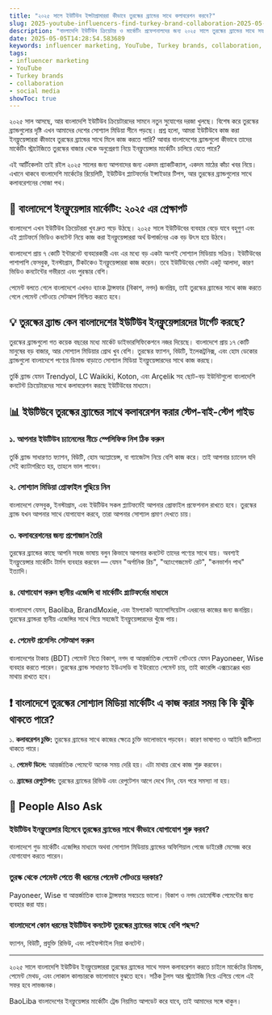 ```yaml
---
title: "২০২৫ সালে ইউটিউব ইন্সটাগ্রামাররা কীভাবে তুরস্কের ব্র্যান্ডের সাথে কলাবরেশন করবে?"
slug: 2025-youtube-influencers-find-turkey-brand-collaboration-2025-05-05
description: "বাংলাদেশি ইউটিউব ক্রিয়েটার ও মার্কেটিং প্রফেশনালদের জন্য ২০২৫ সালে তুরস্কের ব্র্যান্ডের সাথে সফলভাবে ইনফ্লুয়েন্সার মার্কেটিং কলাবরেশন করার প্র্যাকটিক্যাল গাইড।"
date: 2025-05-05T14:28:54.583689
keywords: influencer marketing, YouTube, Turkey brands, collaboration, social media
tags:
- influencer marketing
- YouTube
- Turkey brands
- collaboration
- social media
showToc: true
---
```


২০২৫ সাল আসছে, আর বাংলাদেশি ইউটিউব ক্রিয়েটারদের সামনে নতুন সুযোগের দরজা খুলছে। বিশেষ করে তুরস্কের ব্র্যান্ডগুলোর দৃষ্টি এখন আমাদের দেশের সোশ্যাল মিডিয়া সীনে পড়ছে। প্রশ্ন হলো, আমরা ইউটিউবে কাজ করা ইনফ্লুয়েন্সাররা কীভাবে তুরস্কের ব্র্যান্ডের সাথে মিলে কাজ করতে পারি? আবার বাংলাদেশের ব্র্যান্ডগুলো কীভাবে তাদের মার্কেটিং স্ট্রাটেজিতে তুরস্কের বাজার থেকে অনুপ্রেরণা নিয়ে ইনফ্লুয়েন্সার মার্কেটিং চালিয়ে যেতে পারে?  

এই আর্টিকেলটা তাই রইল ২০২৫ সালের জন্য আপনাদের জন্য একদম প্র্যাকটিক্যাল, একদম মাঠের কাঁচা খবর নিয়ে। এখানে থাকবে বাংলাদেশি মার্কেটের রিয়েলিটি, ইউটিউব প্ল্যাটফর্মের ইন্সাইডার টিপস, আর তুরস্কের ব্র্যান্ডগুলোর সাথে কলাবরেশনের সোজা পথ।  

## 📢 বাংলাদেশে ইনফ্লুয়েন্সার মার্কেটিং: ২০২৫ এর প্রেক্ষাপট

বাংলাদেশে এখন ইউটিউব ক্রিয়েটররা খুব দ্রুত গড়ে উঠছে। ২০২৫ সালে ইউটিউবের ব্যবহার বেড়ে যাবে বহুগুণ এবং এই প্ল্যাটফর্মে ভিডিও কনটেন্ট নিয়ে কাজ করা ইনফ্লুয়েন্সাররা অর্থ উপার্জনের এক বড় উৎস হয়ে উঠবে।  

বাংলাদেশে প্রায় ৭ কোটি ইন্টারনেট ব্যবহারকারী এবং এর মধ্যে বড় একটা অংশই সোশ্যাল মিডিয়ায় সক্রিয়। ইউটিউবের পাশাপাশি ফেসবুক, ইনস্টাগ্রাম, টিকটকেও ইনফ্লুয়েন্সাররা কাজ করেন। তবে ইউটিউবের গেমটা একটু আলাদা, কারণ ভিডিও কনটেন্টের গভীরতা এবং পুরস্কার বেশি।  

পেমেন্ট বলতে গেলে বাংলাদেশে এখনও ব্যাংক ট্রান্সফার (বিকাশ, নগদ) জনপ্রিয়, তাই তুরস্কের ব্র্যান্ডের সাথে কাজ করতে গেলে পেমেন্ট গেটওয়ে সেটআপ নিশ্চিত করতে হবে।  

## 💡 তুরস্কের ব্র্যান্ড কেন বাংলাদেশের ইউটিউব ইনফ্লুয়েন্সারদের টার্গেট করছে?

তুরস্কের ব্র্যান্ডগুলো গত কয়েক বছরের মধ্যে মার্কেট ডাইভারসিফিকেশনে নজর দিয়েছে। বাংলাদেশে প্রায় ১৭ কোটি মানুষের বড় বাজার, আর সোশ্যাল মিডিয়ার গ্রোথ খুব বেশি। তুরস্কের ফ্যাশন, বিউটি, ইলেকট্রনিক্স, এবং হোম ডেকোর ব্র্যান্ডগুলো বাংলাদেশে পণ্যের ডিমান্ড বাড়াতে সোশ্যাল মিডিয়া ইনফ্লুয়েন্সারদের সাথে কাজ করছে।  

তুর্কি ব্র্যান্ড যেমন Trendyol, LC Waikiki, Koton, এবং Arçelik সহ ছোট-বড় ইউনিটগুলো বাংলাদেশি কনটেন্ট ক্রিয়েটারদের সাথে কলাবরেশন করছে ইউটিউবের মাধ্যমে।

## 📊 ইউটিউবে তুরস্কের ব্র্যান্ডের সাথে কলাবরেশন করার স্টেপ-বাই-স্টেপ গাইড

### ১. আপনার ইউটিউব চ্যানেলের নীচে স্পেসিফিক নিশ ঠিক করুন

তুর্কি ব্র্যান্ড সাধারণত ফ্যাশন, বিউটি, হোম অ্যাপ্লায়েন্স, বা গ্যাজেটস নিয়ে বেশি কাজ করে। তাই আপনার চ্যানেল যদি সেই ক্যাটাগরিতে হয়, তাহলে ভাল পাবেন।

### ২. সোশ্যাল মিডিয়া প্রোফাইল গুছিয়ে নিন

বাংলাদেশে ফেসবুক, ইনস্টাগ্রাম, এবং ইউটিউব সকল প্ল্যাটফর্মেই আপনার প্রোফাইল প্রফেশনাল রাখতে হবে। তুরস্কের ব্র্যান্ড যখন আপনার সাথে যোগাযোগ করবে, তারা আপনার সোশ্যাল প্রমাণ দেখতে চায়।

### ৩. কলাবরেশনের জন্য প্রপোজাল তৈরি

তুরস্কের ব্র্যান্ডের কাছে আপনি সহজ ভাষায় বলুন কিভাবে আপনার কনটেন্ট তাদের পণ্যের সাথে যায়। অবশ্যই ইনফ্লুয়েন্সার মার্কেটিং টার্মস ব্যবহার করবেন — যেমন "অর্গানিক রিচ", "অ্যাংগেজমেন্ট রেট", "কনভার্শন পাথ" ইত্যাদি।

### ৪. যোগাযোগ করুন স্থানীয় এজেন্সি বা মার্কেটিং প্ল্যাটফর্মের মাধ্যমে

বাংলাদেশে যেমন, Baoliba, BrandMoxie, এবং ইমপ্যাকট অ্যাসোসিয়েটস এধরনের কাজের জন্য জনপ্রিয়। তুরস্কের ব্র্যান্ডরা স্থানীয় এজেন্সির সাথে গিয়ে সহজেই ইনফ্লুয়েন্সারদের খুঁজে পায়।

### ৫. পেমেন্ট প্রসেসিং সেটআপ করুন

বাংলাদেশের টাকায় (BDT) পেমেন্ট নিতে বিকাশ, নগদ বা আন্তর্জাতিক পেমেন্ট গেটওয়ে যেমন Payoneer, Wise ব্যবহার করতে পারেন। তুরস্কের ব্র্যান্ড সাধারণত ইউএসডি বা ইউরোতে পেমেন্ট চায়, তাই কারেন্সি এক্সচেঞ্জের খরচ মাথায় রাখতে হবে।

## ❗ বাংলাদেশে তুরস্কের সোশ্যাল মিডিয়া মার্কেটিং এ কাজ করার সময় কি কি ঝুঁকি থাকতে পারে?

১. **কলাবরেশন চুক্তি:** তুরস্কের ব্র্যান্ডের সাথে কাজের ক্ষেত্রে চুক্তি ভালোভাবে পড়বেন। কারণ ভাষাগত ও আইনি জটিলতা থাকতে পারে।  

২. **পেমেন্ট ডিলে:** আন্তর্জাতিক পেমেন্টে অনেক সময় দেরি হয়। এটা মাথায় রেখে কাজ শুরু করবেন।  

৩. **ব্র্যান্ডের রেপুটেশন:** তুরস্কের ব্র্যান্ডের রিভিউ এবং রেপুটেশন আগে দেখে নিন, যেন পরে সমস্যা না হয়।  

## 🤔 People Also Ask

### ইউটিউব ইনফ্লুয়েন্সার হিসেবে তুরস্কের ব্র্যান্ডের সাথে কীভাবে যোগাযোগ শুরু করব?  
বাংলাদেশে গুড মার্কেটিং এজেন্সির মাধ্যমে অথবা সোশ্যাল মিডিয়ায় ব্র্যান্ডের অফিশিয়াল পেজে ডাইরেক্ট মেসেজ করে যোগাযোগ করতে পারেন।  

### তুরস্ক থেকে পেমেন্ট পেতে কী ধরনের পেমেন্ট গেটওয়ে দরকার?  
Payoneer, Wise বা আন্তর্জাতিক ব্যাংক ট্রান্সফার সবচেয়ে ভালো। বিকাশ ও নগদ ডোমেস্টিক পেমেন্টের জন্য ব্যবহার করা যায়।  

### বাংলাদেশে কোন ধরনের ইউটিউব কনটেন্ট তুরস্কের ব্র্যান্ডের কাছে বেশি পছন্দ?  
ফ্যাশন, বিউটি, প্রযুক্তি রিভিউ, এবং লাইফস্টাইল নিয়া কনটেন্ট।  

---

২০২৫ সালে বাংলাদেশি ইউটিউব ইনফ্লুয়েন্সাররা তুরস্কের ব্র্যান্ডের সাথে সফল কলাবরেশন করতে চাইলে মার্কেটের ডিমান্ড, পেমেন্ট মেথড, এবং লোকাল কালচারকে ভালোভাবে বুঝতে হবে। সঠিক টুলস আর স্ট্র্যাটেজি নিয়ে এগিয়ে গেলে এই সফর হবে লাভজনক।  

BaoLiba বাংলাদেশের ইনফ্লুয়েন্সার মার্কেটিং ট্রেন্ড নিয়মিত আপডেট করে যাবে, তাই আমাদের সঙ্গে থাকুন।